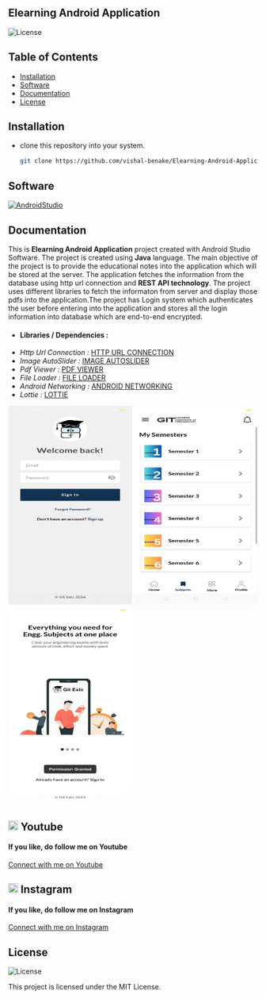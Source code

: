 ## Elearning Android Application

![License](https://img.shields.io/badge/License-MIT-blue.svg)

## Table of Contents

- [Installation](#installation)
- [Software](#software)
- [Documentation](#documentation)
- [License](#license)
  
## Installation
* clone this repository into your system.
  ```bash
  git clone https://github.com/vishal-benake/Elearning-Android-Application.git
  ```
  
## Software
<a href="https://developer.android.com/studio?gad_source=1&gclid=EAIaIQobChMIxezS47DqhgMVQ9MWBR1J5QE-EAAYASAAEgIgh_D_BwE&gclsrc=aw.ds">![AndroidStudio](https://img.shields.io/badge/-Android%20Studio-000000?style=for-the-badge&logo=AndroidStudio)</a>

## Documentation
<P>This is <b>Elearning Android Application</b> project created with Android Studio Software. The project is created using <b>Java</b> language. The main objective of the project is to provide the educational notes into the application which will be stored at the server.
The application fetches the information from the database using http url connection and <b>REST API technology</b>. The project uses different libraries to  fetch the informaton from server and display those pdfs into the application.The project has Login system which authenticates the user before entering into the application and stores all the login information into database which are end-to-end encrypted.</P>

* <h4>Libraries / Dependencies :</h4>
* <i>Http Url Connection :</i> <a href="https://github.com/VishnuSivadasVS/Advanced-HttpURLConnection.git">HTTP URL CONNECTION</a>
* <i>Image AutoSlider :</i> <a href="https://github.com/smarteist/Android-Image-Slider.git">IMAGE AUTOSLIDER</a>
* <i>Pdf Viewer :</i> <a href="https://github.com/barteksc/AndroidPdfViewerV2.git">PDF VIEWER</a>
* <i>File Loader :</i> <a href="https://github.com/kk121/File-Loader.git">FILE LOADER</a>
* <i>Android Networking :</i> <a href="https://github.com/amitshekhariitbhu/Fast-Android-Networking.git">ANDROID NETWORKING</a>
* <i>Lottie :</i> <a href="https://github.com/airbnb/lottie-android.git">LOTTIE</a>

<div>
<img src="https://github.com/vishal-benake/Elearning-Android-Application/blob/main/app/release/-6129564166080543708_121.jpg" width="250" height="400">
<img src="https://github.com/vishal-benake/Elearning-Android-Application/blob/main/app/release/-6129564166080543710_121.jpg" width="250" height="400">
<img src="https://github.com/vishal-benake/Elearning-Android-Application/blob/main/app/release/-6129564166080543717_121.jpg" width="250" height="400">
</div>

## <img src="https://upload.wikimedia.org/wikipedia/commons/0/09/YouTube_full-color_icon_%282017%29.svg" width="20" height="20"> Youtube
<h4>If you like, do follow me on Youtube</h4>
<a href="https://www.youtube.com/@Code-With-Vishal">Connect with me on  Youtube</a>

## <img src="https://upload.wikimedia.org/wikipedia/commons/e/e7/Instagram_logo_2016.svg" width="20" height="20"> Instagram
<h4>If you like, do follow me on Instagram</h4>
<a href="https://www.instagram.com/_vishal_benake">Connect with me on Instagram</a>

## License
 ![License](https://img.shields.io/badge/License-MIT-blue.svg)
 
This project is licensed under the MIT License.

